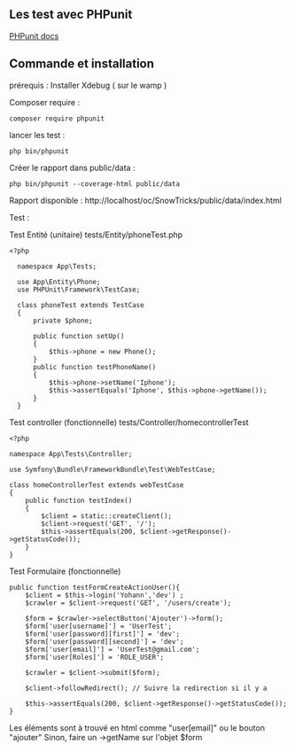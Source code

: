 ## Les test avec PHPunit


[PHPunit docs](https://phpunit.readthedocs.io/fr/latest/)

Commande et installation
-------------------
prérequis : Installer Xdebug ( sur le wamp )

Composer require :


    composer require phpunit

lancer les test :

    php bin/phpunit

Créer le rapport dans public/data :

    php bin/phpunit --coverage-html public/data

Rapport disponible : http://localhost/oc/SnowTricks/public/data/index.html

Test :

Test Entité (unitaire)  tests/Entity/phoneTest.php

  	<?php

      namespace App\Tests;

      use App\Entity\Phone;
      use PHPUnit\Framework\TestCase;

      class phoneTest extends TestCase
      {
          private $phone;

          public function setUp()
          {
              $this->phone = new Phone();
          }
          public function testPhoneName()
          {
              $this->phone->setName('Iphone');
              $this->assertEquals('Iphone', $this->phone->getName());
          }
      }


Test controller (fonctionnelle) tests/Controller/homecontrollerTest


    <?php

    namespace App\Tests\Controller;

    use Symfony\Bundle\FrameworkBundle\Test\WebTestCase;

    class homeControllerTest extends webTestCase
    {
        public function testIndex()
        {
            $client = static::createClient();
            $client->request('GET', '/');
            $this->assertEquals(200, $client->getResponse()->getStatusCode());
        }
    }




Test Formulaire (fonctionnelle)


    public function testFormCreateActionUser(){
        $client = $this->login('Yohann','dev') ;
        $crawler = $client->request('GET', '/users/create');

        $form = $crawler->selectButton('Ajouter')->form();
        $form['user[username]'] = 'UserTest';
        $form['user[password][first]'] = 'dev';
        $form['user[password][second]'] = 'dev';
        $form['user[email]'] = 'UserTest@gmail.com';
        $form['user[Roles]'] = 'ROLE_USER';

        $crawler = $client->submit($form);

        $client->followRedirect(); // Suivre la redirection si il y a

        $this->assertEquals(200, $client->getResponse()->getStatusCode());
    }

Les éléments sont à trouvé en html comme "user[email]" ou le bouton "ajouter"
Sinon, faire un ->getName sur l'objet $form
